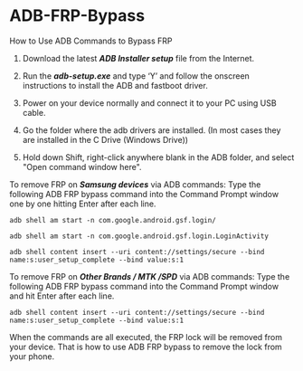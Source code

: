# ADB-FRP-Bypass
How to Use ADB Commands to Bypass FRP

1. Download the latest ***ADB Installer setup*** file from the Internet.

2. Run the ***adb-setup.exe*** and type ‘Y’ and follow the onscreen instructions to install the ADB and fastboot driver.

3. Power on your device normally and connect it to your PC using USB cable.

4. Go the folder where the adb drivers are installed. (In most cases they are installed in the C Drive (Windows Drive))

5. Hold down Shift, right-click anywhere blank in the ADB folder, and select "Open command window here".

To remove FRP on **_Samsung devices_** via ADB commands: Type the following ADB FRP bypass command into the Command Prompt window one by one hitting Enter after each line.
```
adb shell am start -n com.google.android.gsf.login/
```
```
adb shell am start -n com.google.android.gsf.login.LoginActivity
```
```
adb shell content insert --uri content://settings/secure --bind name:s:user_setup_complete --bind value:s:1
```
To remove FRP on **_Other Brands / MTK /SPD_** via ADB commands: Type the following ADB FRP bypass command into the Command Prompt window and hit Enter after each line.
```
adb shell content insert --uri content://settings/secure --bind name:s:user_setup_complete --bind value:s:1
```
When the commands are all executed, the FRP lock will be removed from your device. That is how to use ADB FRP bypass to remove the lock from your phone.
